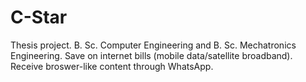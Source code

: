 # C-Star
Thesis project. B. Sc. Computer Engineering and B. Sc. Mechatronics Engineering. Save on internet bills (mobile data/satellite broadband). Receive broswer-like content through WhatsApp.
